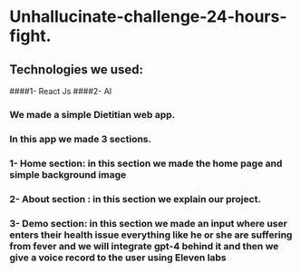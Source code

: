 # Unhallucinate-challenge-24-hours-fight.
## Technologies we used: 

####1- React Js
####2- AI

### We made a simple Dietitian web app.

### In this app we made 3 sections.

### 1- Home section: in this section we made the home page and simple background image 
### 2- About section : in this section we explain our project.
### 3- Demo section: in this section we made an input where user enters their health issue everything like he or she are suffering from fever and we will integrate gpt-4 behind it and then we give a voice record to the user using Eleven labs
